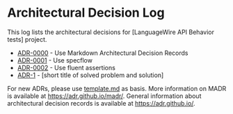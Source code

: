 # Architectural Decision Log

This log lists the architectural decisions for [LanguageWire API Behavior tests] project.

<!-- adrlog -- Regenerate the content by using "adr-log -i". You can install it via "npm install -g adr-log" -->

* [ADR-0000](0000-use-markdown-architectural-decision-records.md) - Use Markdown Architectural Decision Records
* [ADR-0001](0001-use-specflow.md) - Use specflow
* [ADR-0002](0002-use-fluent-assertions.md) - Use fluent assertions
* [ADR-1](template.md) - [short title of solved problem and solution]

<!-- adrlogstop -->

For new ADRs, please use [template.md](template.md) as basis.
More information on MADR is available at <https://adr.github.io/madr/>.
General information about architectural decision records is available at <https://adr.github.io/>.
